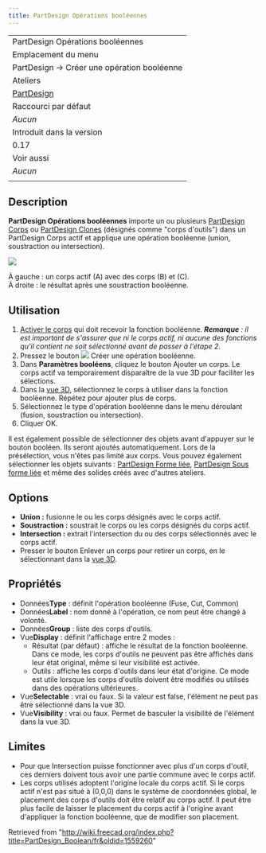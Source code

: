 ```yaml
---
title: PartDesign Opérations booléennes
---
```

|  |
| --- |
| PartDesign Opérations booléennes |
| Emplacement du menu |
| PartDesign → Créer une opération booléenne |
| Ateliers |
| [PartDesign](/PartDesign_Workbench/fr "PartDesign Workbench/fr") |
| Raccourci par défaut |
| *Aucun* |
| Introduit dans la version |
| 0.17 |
| Voir aussi |
| *Aucun* |
|  |

## Description

**PartDesign Opérations booléennes** importe un ou plusieurs [PartDesign Corps](/PartDesign_Body/fr "PartDesign Body/fr") ou [PartDesign Clones](/PartDesign_Clone/fr "PartDesign Clone/fr") (désignés comme "corps d'outils") dans un PartDesign Corps actif et applique une opération booléenne (union, soustraction ou intersection).

![](/images/PartDesign_Boolean_example.png)

À gauche : un corps actif (A) avec des corps (B) et (C).  
À droite : le résultat après une soustraction booléenne.

## Utilisation

1. [Activer le corps](/PartDesign_Body/fr#Statut_actif "PartDesign Body/fr") qui doit recevoir la fonction booléenne. ***Remarque** : il est important de s'assurer que ni le corps actif, ni aucune des fonctions qu'il contient ne soit sélectionné avant de passer à l'étape 2.*
2. Pressez le bouton ![](/images/PartDesign_Boolean.svg) Créer une opération booléenne.
3. Dans **Paramètres booléens**, cliquez le bouton Ajouter un corps. Le corps actif va temporairement disparaître de la vue 3D pour faciliter les sélections.
4. Dans la [vue 3D](/3D_view/fr "3D view/fr"), sélectionnez le corps à utiliser dans la fonction booléenne. Répétez pour ajouter plus de corps.
5. Sélectionnez le type d'opération booléenne dans le menu déroulant (fusion, soustraction ou intersection).
6. Cliquer OK.

Il est également possible de sélectionner des objets avant d'appuyer sur le bouton booléen. Ils seront ajoutés automatiquement. Lors de la présélection, vous n'êtes pas limité aux corps. Vous pouvez également sélectionner les objets suivants : [PartDesign Forme liée](/PartDesign_ShapeBinder/fr "PartDesign ShapeBinder/fr"), [PartDesign Sous forme liée](/PartDesign_SubShapeBinder/fr "PartDesign SubShapeBinder/fr") et même des solides créés avec d'autres ateliers.

## Options

* **Union :** fusionne le ou les corps désignés avec le corps actif.
* **Soustraction :** soustrait le corps ou les corps désignés du corps actif.
* **Intersection :** extrait l'intersection du ou des corps sélectionnés avec le corps actif.
* Presser le bouton Enlever un corps pour retirer un corps, en le sélectionnant dans la [vue 3D](/3D_view/fr "3D view/fr").

## Propriétés

* Données**Type** : définit l'opération booléenne (Fuse, Cut, Common)
* Données**Label** : nom donné à l'opération, ce nom peut être changé à volonté.
* Données**Group** : liste des corps d'outils.
* Vue**Display** : définit l'affichage entre 2 modes :
  + Résultat (par défaut) : affiche le résultat de la fonction booléenne. Dans ce mode, les corps d'outils ne peuvent pas être affichés dans leur état original, même si leur visibilité est activée.
  + Outils : affiche les corps d'outils dans leur état d'origine. Ce mode est utile lorsque les corps d'outils doivent être modifiés ou utilisés dans des opérations ultérieures.
* Vue**Selectable** : vrai ou faux. Si la valeur est false, l'élément ne peut pas être sélectionné dans la vue 3D.
* Vue**Visibility** : vrai ou faux. Permet de basculer la visibilité de l'élément dans la vue 3D.

## Limites

* Pour que Intersection puisse fonctionner avec plus d'un corps d'outil, ces derniers doivent tous avoir une partie commune avec le corps actif.
* Les corps utilisés adoptent l'origine locale du corps actif. Si le corps actif n'est pas situé à (0,0,0) dans le système de coordonnées global, le placement des corps d'outils doit être relatif au corps actif. Il peut être plus facile de laisser le placement du corps actif à l'origine avant d'appliquer la fonction booléenne, que de modifier son placement.

Retrieved from "<http://wiki.freecad.org/index.php?title=PartDesign_Boolean/fr&oldid=1559260>"